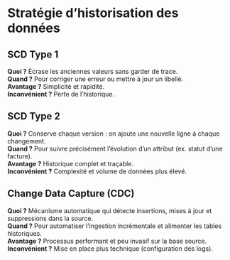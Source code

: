 # Stratégie d’historisation des données

## SCD Type 1  
**Quoi ?** Écrase les anciennes valeurs sans garder de trace.  
**Quand ?** Pour corriger une erreur ou mettre à jour un libellé.  
**Avantage ?** Simplicité et rapidité.  
**Inconvénient ?** Perte de l’historique.

## SCD Type 2  
**Quoi ?** Conserve chaque version : on ajoute une nouvelle ligne à chaque changement.  
**Quand ?** Pour suivre précisément l’évolution d’un attribut (ex. statut d’une facture).  
**Avantage ?** Historique complet et traçable.  
**Inconvénient ?** Complexité et volume de données plus élevé.

## Change Data Capture (CDC)  
**Quoi ?** Mécanisme automatique qui détecte insertions, mises à jour et suppressions dans la source.  
**Quand ?** Pour automatiser l’ingestion incrémentale et alimenter les tables historiques.  
**Avantage ?** Processus performant et peu invasif sur la base source.  
**Inconvénient ?** Mise en place plus technique (configuration des logs).
